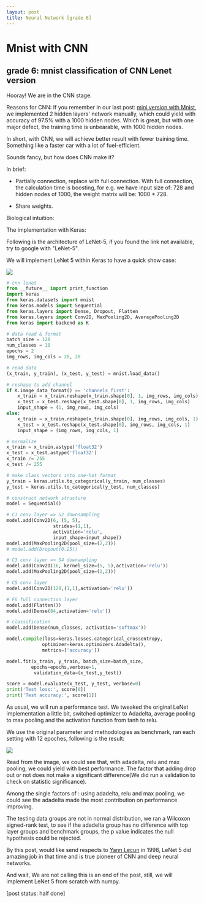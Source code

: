 ```yaml
---
layout: post
title: Neural Network [grade 6]
---
```


# Mnist with CNN

## grade 6: mnist classification of CNN Lenet version

Hooray! We are in the CNN stage.

Reasons for CNN:
If you remember in our last post: [mini version with Mnist]({{site.url}}/2018/09/09/neural-network-grade-5.html), we implemented 2 hidden layers' network manually, which could yield with accuracy of 97.5% with a 1000 hidden nodes. Which is great, but with one major defect, the training time is unbearable, with 1000 hidden nodes.

In short, with CNN, we will achieve better result with fewer training time. Something like a faster car with a lot of fuel-efficient.

Sounds fancy, but how does CNN make it?

In brief:

* Partially connection, replace with full connection. With full connection, the calculation time is boosting, for e.g. we have input size of: 728 and hidden nodes of 1000, the weight matrix will be: 1000 * 728.

* Share weights.

Biological intuition:

The implementation with Keras:

Following is the architecture of LeNet-5, if you found the link not available, try to google with "LeNet-5".

We will implement LeNet 5 within Keras to have a quick show case:

<img src="https://www.researchgate.net/profile/Vladimir_Golovko3/publication/313808170/figure/fig3/AS:552880910618630@1508828489678/Architecture-of-LeNet-5.png">

```python
# cnn lenet
from __future__ import print_function
import keras
from keras.datasets import mnist
from keras.models import Sequential
from keras.layers import Dense, Dropout, Flatten
from keras.layers import Conv2D, MaxPooling2D, AveragePooling2D
from keras import backend as K

# data read & format
batch_size = 128
num_classes = 10
epochs = 2
img_rows, img_cols = 28, 28

# read data
(x_train, y_train), (x_test, y_test) = mnist.load_data()

# reshape to add channel
if K.image_data_format() == 'channels_first':
    x_train = x_train.reshape(x_train.shape[0], 1, img_rows, img_cols)
    x_test = x_test.reshape(x_test.shape[0], 1, img_rows, img_cols)
    input_shape = (1, img_rows, img_cols)
else:
    x_train = x_train.reshape(x_train.shape[0], img_rows, img_cols, 1)
    x_test = x_test.reshape(x_test.shape[0], img_rows, img_cols, 1)
    input_shape = (img_rows, img_cols, 1)

# normalize
x_train = x_train.astype('float32')
x_test = x_test.astype('float32')
x_train /= 255
x_test /= 255

# make class vectors into one-hot format
y_train = keras.utils.to_categorical(y_train, num_classes)
y_test = keras.utils.to_categorical(y_test, num_classes)

# construct network structure
model = Sequential()

# C1 conv layer => S2 downsampling
model.add(Conv2D(6, (5, 5),
                 strides=(1,1),
                 activation='relu',
                 input_shape=input_shape))
model.add(MaxPooling2D(pool_size=(2,2)))
# model.add(Dropout(0.25))

# C3 conv layer => S4 downampling
model.add(Conv2D(16, kernel_size=(5, 5),activation='relu'))
model.add(MaxPooling2D(pool_size=(2,2)))

# C5 conv layer
model.add(Conv2D(120,(1,1),activation='relu'))

# F6 full connection layer
model.add(Flatten())
model.add(Dense(84,activation='relu'))

# classification
model.add(Dense(num_classes, activation='softmax'))

model.compile(loss=keras.losses.categorical_crossentropy,
             optimizer=keras.optimizers.Adadelta(),
             metrics=['accuracy'])

model.fit(x_train, y_train, batch_size=batch_size,
         epochs=epochs,verbose=1,
          validation_data=(x_test,y_test))

score = model.evaluate(x_test, y_test, verbose=0)
print('Test loss:', score[0])
print('Test accuracy:', score[1])

```

As usual, we will run a performance test.
We tweaked the original LeNet implementation a little bit, switched optimizer to Adadelta, average pooling to max pooling and the activation function from tanh to relu.

We use the original parameter and methodologies as benchmark, ran each setting with 12 epoches, following is the result:

<img src="{{site.url}}/img/nn024.png">

Read from the image, we could see that, with adadelta, relu and max pooling, we could yield with best performance. The factor that adding drop out or not does not make a significant difference(We did run a validation to check on statistic significance).

Among the single factors of : using adadelta, relu and max pooling, we could see the adadelta made the most contribution on performance improving.

The testing data groups are not in normal distribution, we ran a Wilcoxon signed-rank test, to see if the adadelta group has no difference with top layer groups and benchmark groups, the p value indicates the null hypothesis could be rejected.

By this post, would like send respects to [Yann Lecun](http://yann.lecun.com/exdb/lenet/) in 1998, LeNet 5 did amazing job in that time and is true pioneer of CNN and deep neural networks.

And wait, We are not calling this is an end of the post, still, we will implement LeNet 5 from scratch with numpy.

[post status: half done]
